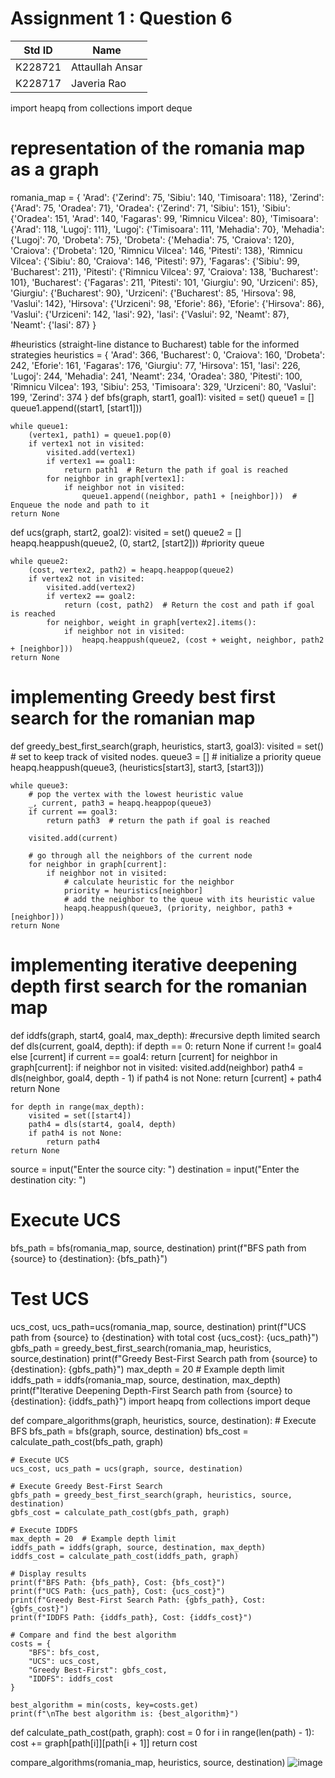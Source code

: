 # Assignment 1 : Question 6
|Std ID|Name|
|------|-|
|K228721|Attaullah Ansar|
|K228717|Javeria Rao|

import heapq
from collections import deque

# representation of the romania map as a graph
romania_map = {
    'Arad': {'Zerind': 75, 'Sibiu': 140, 'Timisoara': 118},
    'Zerind': {'Arad': 75, 'Oradea': 71},
    'Oradea': {'Zerind': 71, 'Sibiu': 151},
    'Sibiu': {'Oradea': 151, 'Arad': 140, 'Fagaras': 99, 'Rimnicu Vilcea': 80},
    'Timisoara': {'Arad': 118, 'Lugoj': 111},
    'Lugoj': {'Timisoara': 111, 'Mehadia': 70},
    'Mehadia': {'Lugoj': 70, 'Drobeta': 75},
    'Drobeta': {'Mehadia': 75, 'Craiova': 120},
    'Craiova': {'Drobeta': 120, 'Rimnicu Vilcea': 146, 'Pitesti': 138},
    'Rimnicu Vilcea': {'Sibiu': 80, 'Craiova': 146, 'Pitesti': 97},
    'Fagaras': {'Sibiu': 99, 'Bucharest': 211},
    'Pitesti': {'Rimnicu Vilcea': 97, 'Craiova': 138, 'Bucharest': 101},
    'Bucharest': {'Fagaras': 211, 'Pitesti': 101, 'Giurgiu': 90, 'Urziceni': 85},
    'Giurgiu': {'Bucharest': 90},
    'Urziceni': {'Bucharest': 85, 'Hirsova': 98, 'Vaslui': 142},
    'Hirsova': {'Urziceni': 98, 'Eforie': 86},
    'Eforie': {'Hirsova': 86},
    'Vaslui': {'Urziceni': 142, 'Iasi': 92},
    'Iasi': {'Vaslui': 92, 'Neamt': 87},
    'Neamt': {'Iasi': 87}
}

#heuristics (straight-line distance to Bucharest) table for the informed strategies
heuristics = {
    'Arad': 366, 'Bucharest': 0, 'Craiova': 160, 'Drobeta': 242, 'Eforie': 161,
    'Fagaras': 176, 'Giurgiu': 77, 'Hirsova': 151, 'Iasi': 226, 'Lugoj': 244,
    'Mehadia': 241, 'Neamt': 234, 'Oradea': 380, 'Pitesti': 100, 'Rimnicu Vilcea': 193,
    'Sibiu': 253, 'Timisoara': 329, 'Urziceni': 80, 'Vaslui': 199, 'Zerind': 374
}
def bfs(graph, start1, goal1):
    visited = set() 
    queue1 = [] 
    queue1.append((start1, [start1]))  

    while queue1:
        (vertex1, path1) = queue1.pop(0)
        if vertex1 not in visited:
            visited.add(vertex1)
            if vertex1 == goal1:
                return path1  # Return the path if goal is reached
            for neighbor in graph[vertex1]:
                if neighbor not in visited:
                    queue1.append((neighbor, path1 + [neighbor]))  # Enqueue the node and path to it
    return None
def ucs(graph, start2, goal2):
    visited = set()
    queue2 = []
    heapq.heappush(queue2, (0, start2, [start2]))  #priority queue

    while queue2:
        (cost, vertex2, path2) = heapq.heappop(queue2)
        if vertex2 not in visited:
            visited.add(vertex2)
            if vertex2 == goal2:
                return (cost, path2)  # Return the cost and path if goal is reached
            for neighbor, weight in graph[vertex2].items():
                if neighbor not in visited:
                    heapq.heappush(queue2, (cost + weight, neighbor, path2 + [neighbor]))
    return None

# implementing Greedy best first search for the romanian map
def greedy_best_first_search(graph, heuristics, start3, goal3):
    visited = set()  # set to keep track of visited nodes.
    queue3 = []  # initialize a priority queue
    heapq.heappush(queue3, (heuristics[start3], start3, [start3]))

    while queue3:
        # pop the vertex with the lowest heuristic value
        _, current, path3 = heapq.heappop(queue3)
        if current == goal3:
            return path3  # return the path if goal is reached

        visited.add(current)

        # go through all the neighbors of the current node
        for neighbor in graph[current]:
            if neighbor not in visited:
                # calculate heuristic for the neighbor
                priority = heuristics[neighbor]
                # add the neighbor to the queue with its heuristic value
                heapq.heappush(queue3, (priority, neighbor, path3 + [neighbor]))
    return None
# implementing iterative deepening depth first search for the romanian map
def iddfs(graph, start4, goal4, max_depth):
    #recursive depth limited search
    def dls(current, goal4, depth):
        if depth == 0:
            return None if current != goal4 else [current]
        if current == goal4:
            return [current]
        for neighbor in graph[current]:
            if neighbor not in visited:
                visited.add(neighbor)
                path4 = dls(neighbor, goal4, depth - 1)
                if path4 is not None:
                    return [current] + path4
        return None
    
    for depth in range(max_depth):
        visited = set([start4])
        path4 = dls(start4, goal4, depth)
        if path4 is not None:
            return path4
    return None




source = input("Enter the source city: ")
destination = input("Enter the destination city: ")
# Execute UCS

bfs_path = bfs(romania_map, source, destination)
print(f"BFS path from {source} to {destination}: {bfs_path}")

# Test UCS
ucs_cost, ucs_path=ucs(romania_map, source, destination)
print(f"UCS path from {source} to {destination} with total cost {ucs_cost}: {ucs_path}")
gbfs_path = greedy_best_first_search(romania_map, heuristics, source,destination)
print(f"Greedy Best-First Search path from {source} to {destination}: {gbfs_path}")
max_depth = 20  # Example depth limit
iddfs_path = iddfs(romania_map, source, destination, max_depth)
print(f"Iterative Deepening Depth-First Search path from {source} to {destination}: {iddfs_path}")
import heapq
from collections import deque



def compare_algorithms(graph, heuristics, source, destination):
    # Execute BFS
    bfs_path = bfs(graph, source, destination)
    bfs_cost = calculate_path_cost(bfs_path, graph)

    # Execute UCS
    ucs_cost, ucs_path = ucs(graph, source, destination)

    # Execute Greedy Best-First Search
    gbfs_path = greedy_best_first_search(graph, heuristics, source, destination)
    gbfs_cost = calculate_path_cost(gbfs_path, graph)

    # Execute IDDFS
    max_depth = 20  # Example depth limit
    iddfs_path = iddfs(graph, source, destination, max_depth)
    iddfs_cost = calculate_path_cost(iddfs_path, graph)

    # Display results
    print(f"BFS Path: {bfs_path}, Cost: {bfs_cost}")
    print(f"UCS Path: {ucs_path}, Cost: {ucs_cost}")
    print(f"Greedy Best-First Search Path: {gbfs_path}, Cost: {gbfs_cost}")
    print(f"IDDFS Path: {iddfs_path}, Cost: {iddfs_cost}")

    # Compare and find the best algorithm
    costs = {
        "BFS": bfs_cost,
        "UCS": ucs_cost,
        "Greedy Best-First": gbfs_cost,
        "IDDFS": iddfs_cost
    }

    best_algorithm = min(costs, key=costs.get)
    print(f"\nThe best algorithm is: {best_algorithm}")

def calculate_path_cost(path, graph):
    cost = 0
    for i in range(len(path) - 1):
        cost += graph[path[i]][path[i + 1]]
    return cost

compare_algorithms(romania_map, heuristics, source, destination)
![image](https://github.com/NUCES-Khi/assign1-7questions-javeria/assets/159615746/1fa3d6ee-14b3-4c35-b055-a333cdd9f08a)
